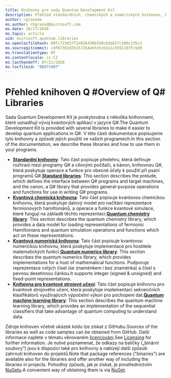 ```yaml
---
title: Knihovny pro sady Quantum Development Kit
description: Přehled standardních, chemických a numerických knihoven, které jsou součástí sady Microsoft Quantum Development Kit
author: cgranade
ms.author: chgranad@microsoft.com
ms.date: 10/17/2018
ms.topic: article
uid: microsoft.quantum.libraries
ms.openlocfilehash: 09fc723d27f2e026430b358c62b817c106c135c2
ms.sourcegitcommit: cdf67362d7b157254e6fe5c63a1c5551183fc589
ms.translationtype: HT
ms.contentlocale: cs-CZ
ms.lasthandoff: 07/21/2020
ms.locfileid: "86871497"
---
```

# <a name="overview-of-q-libraries"></a><span data-ttu-id="25e92-103">Přehled knihoven Q #</span><span class="sxs-lookup"><span data-stu-id="25e92-103">Overview of Q# Libraries</span></span>
<span data-ttu-id="25e92-104">Sada Quantum Development Kit je poskytována s několika knihovnami, které usnadňují vývoj kvantových aplikací v jazyce Q#.</span><span class="sxs-lookup"><span data-stu-id="25e92-104">The Quantum Development Kit is provided with several libraries to make it easier to develop quantum applications in Q#.</span></span>
<span data-ttu-id="25e92-105">V této části dokumentace popisujeme tyto knihovny a způsob jejich použití ve vašich programech.</span><span class="sxs-lookup"><span data-stu-id="25e92-105">In this section of the documentation, we describe these libraries and how to use them in your programs.</span></span>

- <span data-ttu-id="25e92-106">[**Standardní knihovny**](xref:microsoft.quantum.libraries.standard.intro): Tato část popisuje předehru, která definuje rozhraní mezi programy Q# a cílovými počítači, a kánon, knihovnou Q#, která poskytuje operace a funkce pro obecné účely k použití při psaní programů Q#.</span><span class="sxs-lookup"><span data-stu-id="25e92-106">[**Standard libraries**](xref:microsoft.quantum.libraries.standard.intro): This section describes the prelude, which defines the interface between Q# programs and target machines, and the canon, a Q# library that provides general-purpose operations and functions for use in writing Q# programs.</span></span>
- <span data-ttu-id="25e92-107">[**Kvantová chemická knihovna**](xref:microsoft.quantum.chemistry.concepts.intro): Tato část popisuje kvantovou chemickou knihovnu, která poskytuje datový model pro načítání reprezentace fermionových hamiltoniánů, a operace a funkce kvantové simulace, které fungují na základě těchto reprezentací.</span><span class="sxs-lookup"><span data-stu-id="25e92-107">[**Quantum chemistry library**](xref:microsoft.quantum.chemistry.concepts.intro): This section describes the quantum chemistry library, which provides a data model for loading representations of fermionic Hamiltonians and quantum simulation operations and functions which act on these representations.</span></span>
- <span data-ttu-id="25e92-108">[**Kvantová numerická knihovna**](xref:microsoft.quantum.numerics.intro): Tato část popisuje kvantovou numerickou knihovnu, která poskytuje implementace pro hostitele matematických funkcí.</span><span class="sxs-lookup"><span data-stu-id="25e92-108">[**Quantum numerics library**](xref:microsoft.quantum.numerics.intro): This section describes the quantum numerics library, which provides implementations for a host of mathematical functions.</span></span> <span data-ttu-id="25e92-109">Podporuje reprezentace celých čísel (se znaménkem i bez znaménka) a čísel s pevnou desetinnou čárkou.</span><span class="sxs-lookup"><span data-stu-id="25e92-109">It supports integer (signed & unsigned) and fixed-point representations.</span></span>
- <span data-ttu-id="25e92-110">[**Knihovna pro kvantové strojové učení**](xref:microsoft.quantum.machine-learning.concepts.intro): Tato část popisuje knihovnu pro kvantové strojového učení, která poskytuje implementaci sekvenčních klasifikátorů využívajících výpočetní výkon pro pochopení dat.</span><span class="sxs-lookup"><span data-stu-id="25e92-110">[**Quantum machine learning library**](xref:microsoft.quantum.machine-learning.concepts.intro): This section describes the quantum machine learning library, which provides an implementation of the sequential classifiers that take advantage of quantum computing to understand data.</span></span>

<span data-ttu-id="25e92-111">Zdroje knihoven včetně ukázek kódu lze získat z GitHubu.</span><span class="sxs-lookup"><span data-stu-id="25e92-111">Sources of the libraries as well as code samples can be obtained from GitHub.</span></span>
<span data-ttu-id="25e92-112">Další informace najdete v tématu věnovaném [licencování](xref:microsoft.quantum.libraries.licensing).</span><span class="sxs-lookup"><span data-stu-id="25e92-112">See [Licensing](xref:microsoft.quantum.libraries.licensing) for further information.</span></span> <span data-ttu-id="25e92-113">Je nutné poznamenat, že odkazy na balíčky („binární soubory“) jsou k dispozici také pro knihovny a nabízejí další způsob zahrnutí knihoven do projektů.</span><span class="sxs-lookup"><span data-stu-id="25e92-113">Note that package references ("binaries") are available also for the libraries and offer another way of including the libraries in projects.</span></span>
<span data-ttu-id="25e92-114">Pohodlný způsob, jak je získat, je prostřednictvím [NuGetu](https://nuget.org).</span><span class="sxs-lookup"><span data-stu-id="25e92-114">A convenient way of obtaining them is via [NuGet](https://nuget.org).</span></span>
